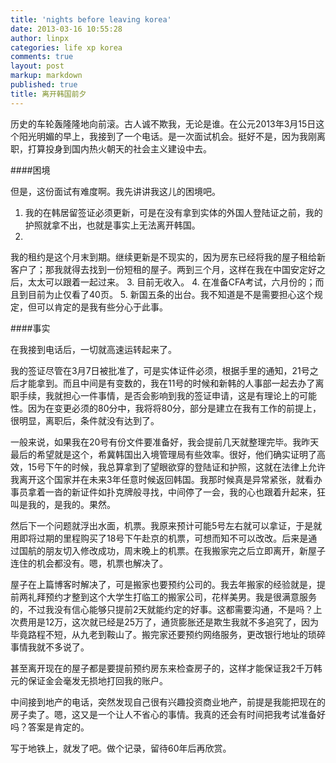 ```yaml
---
title: 'nights before leaving korea'
date: 2013-03-16 10:55:28
author: linpx
categories: life xp korea
comments: true
layout: post
markup: markdown
published: true
title: 离开韩国前夕
---
```

历史的车轮轰隆隆地向前滚。古人诚不欺我，无论是谁。在公元2013年3月15日这个阳光明媚的早上，我接到了一个电话。是一次面试机会。挺好不是，因为我刚离职，打算投身到国内热火朝天的社会主义建设中去。

####困境

但是，这份面试有难度啊。我先讲讲我这儿的困境吧。

1. 我的在韩居留签证必须更新，可是在没有拿到实体的外国人登陆证之前，我的护照就拿不出，也就是事实上无法离开韩国。
2.
我的租约是这个月末到期。继续更新是不现实的，因为房东已经将我的屋子租给新客户了；那我就得去找到一份短租的屋子。两到三个月，这样在我在中国安定好之后，太太可以跟着一起过来。
3. 目前无收入。
4. 在准备CFA考试，六月份的；而且到目前为止仅看了40页。
5. 新国五条的出台。我不知道是不是需要担心这个规定，但可以肯定的是我有些分心于此事。

####事实

在我接到电话后，一切就高速运转起来了。

我的签证尽管在3月7日被批准了，可是实体证件必须，根据手里的通知，21号之后才能拿到。而且中间是有变数的，我在11号的时候和新韩的人事部一起去办了离职手续，我就担心一件事情，是否会影响到我的签证申请，这是有理论上的可能性。因为在变更必须的80分中，我将将80分，部分是建立在我有工作的前提上，很明显，离职后，条件就没有达到了。

一般来说，如果我在20号有份文件要准备好，我会提前几天就整理完毕。我昨天最后的希望就是这个，希冀韩国出入境管理局有些效率。很好，他们确实证明了高效，15号下午的时候，我总算拿到了望眼欲穿的登陆证和护照，这就在法律上允许我离开这个国家并在未来3年任意时候返回韩国。我那时候真是异常紧张，就看办事员拿着一沓的新证件如扑克牌般寻找，中间停了一会，我的心也跟着升起来，狂叫是我的，是我的。果然。

然后下一个问题就浮出水面，机票。我原来预计可能5号左右就可以拿证，于是就用即将过期的里程购买了18号下午赴京的机票，可想而知不可以改改。后来是通过国航的朋友切入修改成功，周末晚上的机票。在我搬家完之后立即离开，新屋子连住的机会都没有。嗯，机票也解决了。

屋子在上篇博客时解决了，可是搬家也要预约公司的。我去年搬家的经验就是，提前两礼拜预约才整到这个大学生打临工的搬家公司，花样美男。我是很满意服务的，不过我没有信心能够只提前2天就能约定的好事。这都需要沟通，不是吗？上次费用是12万，这次就已经是25万了，通货膨胀还是欺生我就不多追究了，因为毕竟路程不短，从九老到鞍山了。搬完家还要预约网络服务，更改银行地址的琐碎事情我就不多说了。

甚至离开现在的屋子都是要提前预约房东来检查房子的，这样才能保证我2千万韩元的保证金会毫发无损地打回我的账户。

中间接到地产的电话，突然发现自己很有兴趣投资商业地产，前提是我能把现在的房子卖了。嗯，这又是一个让人不省心的事情。我真的还会有时间把我考试准备好吗？答案是肯定的。

写于地铁上，就发了吧。做个记录，留待60年后再欣赏。

